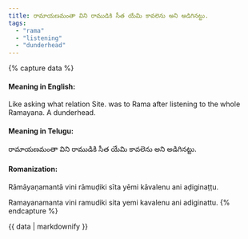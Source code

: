 ```yaml
---
title: రామాయణమంతా విని రాముడికి సీత యేమి కావలెను అని అడిగినట్టు.
tags:
  - "rama"
  - "listening"
  - "dunderhead"
---
```


{% capture data %}
#### Meaning in English:
Like asking what relation Site. was to Rama after listening to the whole Ramayana.
A dunderhead.

#### Meaning in Telugu:
రామాయణమంతా విని రాముడికి సీత యేమి కావలెను అని అడిగినట్టు.

#### Romanization:
Rāmāyaṇamantā vini rāmuḍiki sīta yēmi kāvalenu ani aḍiginaṭṭu.

Ramayanamanta vini ramudiki sita yemi kavalenu ani adiginattu.
{% endcapture %}

{{ data | markdownify }}

